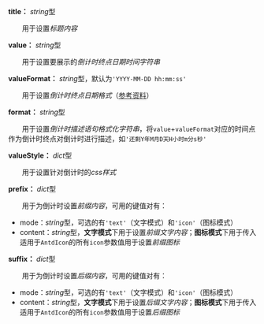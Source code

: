 **title：** *string*型

　　用于设置*标题内容*

**value：** *string*型

　　用于设置要展示的*倒计时终点日期时间字符串*

**valueFormat：** *string*型，默认为`'YYYY-MM-DD hh:mm:ss'`

　　用于设置*倒计时终点日期格式*（[参考资料](https://momentjscom.readthedocs.io/en/latest/moment/04-displaying/01-format/)）

**format：** *string*型

　　用于设置*倒计时描述语句格式化字符串*，将`value`+`valueFormat`对应的时间点作为倒计时终点对倒计时进行描述，如`'还剩Y年M月D天H小时m分s秒'`

**valueStyle：** *dict*型

　　用于设置针对倒计时的*css样式*

**prefix：** *dict*型

　　用于为倒计时设置*前缀内容*，可用的键值对有：

- mode：*string*型，可选的有`'text'`（文字模式）和`'icon'`（图标模式）
- content：*string*型，**文字模式**下用于设置*前缀文字内容*；**图标模式**下用于传入适用于`AntdIcon`的所有`icon`参数值用于设置*前缀图标*

**suffix：** *dict*型

　　用于为倒计时设置*后缀内容*，可用的键值对有：

- mode：*string*型，可选的有`'text'`（文字模式）和`'icon'`（图标模式）
- content：*string*型，**文字模式**下用于设置*后缀文字内容*；**图标模式**下用于传入适用于`AntdIcon`的所有`icon`参数值用于设置*后缀图标*

